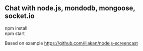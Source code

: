 ## Chat with node.js, mondodb, mongoose, socket.io  
 npm install  
 npm start 
 
Based on example https://github.com/iliakan/nodejs-screencast  
